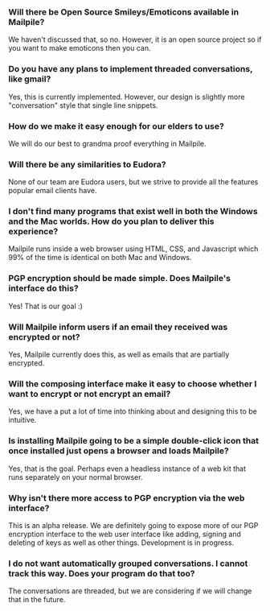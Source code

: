 ### Will there be Open Source Smileys/Emoticons available in Mailpile?

We haven't discussed that, so no. However, it is an open source project so if you want to make emoticons then you can.

### Do you have any plans to implement threaded conversations, like gmail? 

Yes, this is currently implemented. However, our design is slightly more "conversation" style that single line snippets.

### How do we make it easy enough for our elders to use?

We will do our best to grandma proof everything in Mailpile.

### Will there be any similarities to Eudora?

None of our team are Eudora users, but we strive to provide all the features popular email clients have.

### I don't find many programs that exist well in both the Windows and the Mac worlds. How do you plan to deliver this experience?

Mailpile runs inside a web browser using HTML, CSS, and Javascript which 99% of the time is identical on both Mac and Windows. 

### PGP encryption should be made simple. Does Mailpile's interface do this?

Yes! That is our goal :)

### Will Mailpile inform users if an email they received was encrypted or not?

Yes, Mailpile currently does this, as well as emails that are partially encrypted.

### Will the composing interface make it easy to choose whether I want to encrypt or not encrypt an email?

Yes, we have a put a lot of time into thinking about and designing this to be intuitive.

### Is installing Mailpile going to be a simple double-click icon that once installed just opens a browser and loads Mailpile?

Yes, that is the goal. Perhaps even a headless instance of a web kit that runs separately on your normal browser.

### Why isn't there more access to PGP encryption via the web interface?

This is an alpha release. We are definitely going to expose more of our PGP encryption interface to the web user interface like adding, signing and deleting of keys as well as other things. Development is in progress.

### I do not want automatically grouped conversations. I cannot track this way. Does your program do that too?

The conversations are threaded, but we are considering if we will change that in the future.